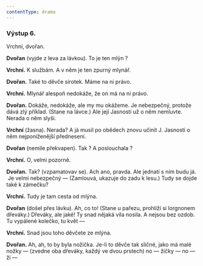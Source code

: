 ```yaml
---
contentType: drama
---
```


### Výstup 6.

Vrchní, dvořan.

**Dvořan** (vyjde z leva za lávkou). To je ten mlýn ? 

**Vrchní.** K službám. A v něm je ten zpurný mlynář. 

**Dvořan.** Také to děvče sirotek. Máme na ni právo. 

**Vrchní.** Mlynář alespoň nedokáže, že on má na ni právo.

**Dvořan.** Dokáže, nedokáže, ale my mu okážeme. Je nebezpečný, protože dává zlý příklad. (Stane na lávce.) Ale její Jasnosti už o něm nemluvte. Nerada o něm slyší.

**Vrchní** (žasna). Nerada? A já musil po obědech znovu učinit J. Jasnosti o něm nejponíženější přednesení.

**Dvořan** (nemile překvapen). Tak ? A poslouchala ? 

**Vrchní.** O, velmi pozorně.

**Dvořan.** Tak? (vzpamatovav se). Ach ano, pravda. Ale jednati s ním budu já.  Je velmi nebezpečný — (Zamlouvá, ukazuje do zadu k lesu.) Tudy se dojde také k zámečku?

**Vrchní.** Tudy je tam cesta od mlýna.

**Dvořan** (došel přes lávku). Ah, co to! (Stane u pařezu, prohlíží si lorgnonem dřeváky.) Dřeváky, ale jaké! Ty snad nějaká víla nosila. A nejsou bez ozdob. Tu vypálené kolečko, tu květ —

**Vrchní.** Snad jsou toho děvčete ze mlýna.

**Dvořan.** Ah, ah, to by byla nožička. Je-li to děvče tak sličné, jako má malé nožky — (zvedne oba dřeváky, každý ve dvou prstech) no — žičky — no — ži —
